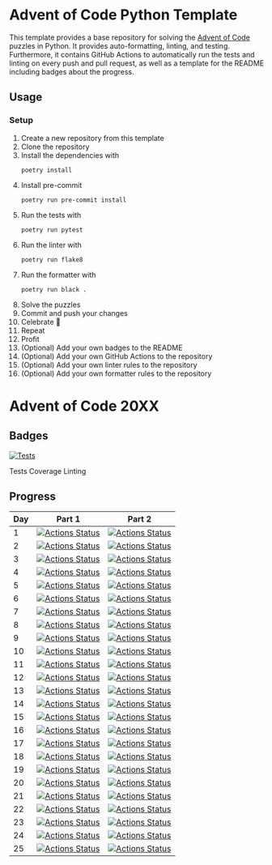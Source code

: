 # Advent of Code Python Template

This template provides a base repository for solving the [Advent of Code](https://adventofcode.com/) puzzles in Python.
It provides auto-formatting, linting, and testing.
Furthermore, it contains GitHub Actions to automatically run the tests and linting on every push and pull request, as well as a template for the README including badges about the progress.

## Usage
### Setup
1. Create a new repository from this template
2. Clone the repository
3. Install the dependencies with 
    ```shell
    poetry install
    ```
4. Install pre-commit
    ```shell
    poetry run pre-commit install
    ```
5. Run the tests with 
    ```shell
    poetry run pytest
    ```
6. Run the linter with 
    ```shell
    poetry run flake8
    ```
7. Run the formatter with 
    ```shell
    poetry run black .
    ```
8. Solve the puzzles
9. Commit and push your changes
10. Celebrate 🎉
11. Repeat
12. Profit
13. (Optional) Add your own badges to the README
14. (Optional) Add your own GitHub Actions to the repository
15. (Optional) Add your own linter rules to the repository
16. (Optional) Add your own formatter rules to the repository

# Advent of Code 20XX
## Badges
[![Tests](https://github.com/S3-D1/advent-of-code-python-template/actions/workflows/test.yml/badge.svg)](https://github.com/S3-D1/advent-of-code-python-template/actions/workflows/test.yml)

Tests
Coverage
Linting

## Progress
| Day | Part 1                                                                                                                                                                                                 | Part 2                                                                                                                                                                                                 |
|-----|--------------------------------------------------------------------------------------------------------------------------------------------------------------------------------------------------------|--------------------------------------------------------------------------------------------------------------------------------------------------------------------------------------------------------|
| 1   | <a href="https://github.com/S3-D1/advent-of-code-python-template/actions"><img alt="Actions Status" src="https://github.com/S3-D1/advent-of-code-python-template/workflows/Solutions/day1_1.svg"></a>  | <a href="https://github.com/S3-D1/advent-of-code-python-template/actions"><img alt="Actions Status" src="https://github.com/S3-D1/advent-of-code-python-template/workflows/Solutions/day1_2.svg"></a>  |
| 2   | <a href="https://github.com/S3-D1/advent-of-code-python-template/actions"><img alt="Actions Status" src="https://github.com/S3-D1/advent-of-code-python-template/workflows/Solutions/day2_1.svg"></a>  | <a href="https://github.com/S3-D1/advent-of-code-python-template/actions"><img alt="Actions Status" src="https://github.com/S3-D1/advent-of-code-python-template/workflows/Solutions/day2_2.svg"></a>  |
| 3   | <a href="https://github.com/S3-D1/advent-of-code-python-template/actions"><img alt="Actions Status" src="https://github.com/S3-D1/advent-of-code-python-template/workflows/Solutions/day3_1.svg"></a>  | <a href="https://github.com/S3-D1/advent-of-code-python-template/actions"><img alt="Actions Status" src="https://github.com/S3-D1/advent-of-code-python-template/workflows/Solutions/day3_2.svg"></a>  |
| 4   | <a href="https://github.com/S3-D1/advent-of-code-python-template/actions"><img alt="Actions Status" src="https://github.com/S3-D1/advent-of-code-python-template/workflows/Solutions/day4_1.svg"></a>  | <a href="https://github.com/S3-D1/advent-of-code-python-template/actions"><img alt="Actions Status" src="https://github.com/S3-D1/advent-of-code-python-template/workflows/Solutions/day4_2.svg"></a>  |
| 5   | <a href="https://github.com/S3-D1/advent-of-code-python-template/actions"><img alt="Actions Status" src="https://github.com/S3-D1/advent-of-code-python-template/workflows/Solutions/day5_1.svg"></a>  | <a href="https://github.com/S3-D1/advent-of-code-python-template/actions"><img alt="Actions Status" src="https://github.com/S3-D1/advent-of-code-python-template/workflows/Solutions/day5_2.svg"></a>  |
| 6   | <a href="https://github.com/S3-D1/advent-of-code-python-template/actions"><img alt="Actions Status" src="https://github.com/S3-D1/advent-of-code-python-template/workflows/Solutions/day6_1.svg"></a>  | <a href="https://github.com/S3-D1/advent-of-code-python-template/actions"><img alt="Actions Status" src="https://github.com/S3-D1/advent-of-code-python-template/workflows/Solutions/day6_2.svg"></a>  |
| 7   | <a href="https://github.com/S3-D1/advent-of-code-python-template/actions"><img alt="Actions Status" src="https://github.com/S3-D1/advent-of-code-python-template/workflows/Solutions/day7_1.svg"></a>  | <a href="https://github.com/S3-D1/advent-of-code-python-template/actions"><img alt="Actions Status" src="https://github.com/S3-D1/advent-of-code-python-template/workflows/Solutions/day7_2.svg"></a>  |
| 8   | <a href="https://github.com/S3-D1/advent-of-code-python-template/actions"><img alt="Actions Status" src="https://github.com/S3-D1/advent-of-code-python-template/workflows/Solutions/day8_1.svg"></a>  | <a href="https://github.com/S3-D1/advent-of-code-python-template/actions"><img alt="Actions Status" src="https://github.com/S3-D1/advent-of-code-python-template/workflows/Solutions/day8_2.svg"></a>  |
| 9   | <a href="https://github.com/S3-D1/advent-of-code-python-template/actions"><img alt="Actions Status" src="https://github.com/S3-D1/advent-of-code-python-template/workflows/Solutions/day9_1.svg"></a>  | <a href="https://github.com/S3-D1/advent-of-code-python-template/actions"><img alt="Actions Status" src="https://github.com/S3-D1/advent-of-code-python-template/workflows/Solutions/day9_2.svg"></a>  |
| 10  | <a href="https://github.com/S3-D1/advent-of-code-python-template/actions"><img alt="Actions Status" src="https://github.com/S3-D1/advent-of-code-python-template/workflows/Solutions/day10_1.svg"></a> | <a href="https://github.com/S3-D1/advent-of-code-python-template/actions"><img alt="Actions Status" src="https://github.com/S3-D1/advent-of-code-python-template/workflows/Solutions/day10_2.svg"></a> |
| 11  | <a href="https://github.com/S3-D1/advent-of-code-python-template/actions"><img alt="Actions Status" src="https://github.com/S3-D1/advent-of-code-python-template/workflows/Solutions/day11_1.svg"></a> | <a href="https://github.com/S3-D1/advent-of-code-python-template/actions"><img alt="Actions Status" src="https://github.com/S3-D1/advent-of-code-python-template/workflows/Solutions/day11_2.svg"></a> |
| 12  | <a href="https://github.com/S3-D1/advent-of-code-python-template/actions"><img alt="Actions Status" src="https://github.com/S3-D1/advent-of-code-python-template/workflows/Solutions/day12_1.svg"></a> | <a href="https://github.com/S3-D1/advent-of-code-python-template/actions"><img alt="Actions Status" src="https://github.com/S3-D1/advent-of-code-python-template/workflows/Solutions/day12_2.svg"></a> |
| 13  | <a href="https://github.com/S3-D1/advent-of-code-python-template/actions"><img alt="Actions Status" src="https://github.com/S3-D1/advent-of-code-python-template/workflows/Solutions/day13_1.svg"></a> | <a href="https://github.com/S3-D1/advent-of-code-python-template/actions"><img alt="Actions Status" src="https://github.com/S3-D1/advent-of-code-python-template/workflows/Solutions/day13_2.svg"></a> |
| 14  | <a href="https://github.com/S3-D1/advent-of-code-python-template/actions"><img alt="Actions Status" src="https://github.com/S3-D1/advent-of-code-python-template/workflows/Solutions/day14_1.svg"></a> | <a href="https://github.com/S3-D1/advent-of-code-python-template/actions"><img alt="Actions Status" src="https://github.com/S3-D1/advent-of-code-python-template/workflows/Solutions/day14_2.svg"></a> |
| 15  | <a href="https://github.com/S3-D1/advent-of-code-python-template/actions"><img alt="Actions Status" src="https://github.com/S3-D1/advent-of-code-python-template/workflows/Solutions/day15_1.svg"></a> | <a href="https://github.com/S3-D1/advent-of-code-python-template/actions"><img alt="Actions Status" src="https://github.com/S3-D1/advent-of-code-python-template/workflows/Solutions/day15_2.svg"></a> |
| 16  | <a href="https://github.com/S3-D1/advent-of-code-python-template/actions"><img alt="Actions Status" src="https://github.com/S3-D1/advent-of-code-python-template/workflows/Solutions/day16_1.svg"></a> | <a href="https://github.com/S3-D1/advent-of-code-python-template/actions"><img alt="Actions Status" src="https://github.com/S3-D1/advent-of-code-python-template/workflows/Solutions/day16_2.svg"></a> |
| 17  | <a href="https://github.com/S3-D1/advent-of-code-python-template/actions"><img alt="Actions Status" src="https://github.com/S3-D1/advent-of-code-python-template/workflows/Solutions/day17_1.svg"></a> | <a href="https://github.com/S3-D1/advent-of-code-python-template/actions"><img alt="Actions Status" src="https://github.com/S3-D1/advent-of-code-python-template/workflows/Solutions/day17_2.svg"></a> |
| 18  | <a href="https://github.com/S3-D1/advent-of-code-python-template/actions"><img alt="Actions Status" src="https://github.com/S3-D1/advent-of-code-python-template/workflows/Solutions/day18_1.svg"></a> | <a href="https://github.com/S3-D1/advent-of-code-python-template/actions"><img alt="Actions Status" src="https://github.com/S3-D1/advent-of-code-python-template/workflows/Solutions/day18_2.svg"></a> |
| 19  | <a href="https://github.com/S3-D1/advent-of-code-python-template/actions"><img alt="Actions Status" src="https://github.com/S3-D1/advent-of-code-python-template/workflows/Solutions/day19_1.svg"></a> | <a href="https://github.com/S3-D1/advent-of-code-python-template/actions"><img alt="Actions Status" src="https://github.com/S3-D1/advent-of-code-python-template/workflows/Solutions/day19_2.svg"></a> |
| 20  | <a href="https://github.com/S3-D1/advent-of-code-python-template/actions"><img alt="Actions Status" src="https://github.com/S3-D1/advent-of-code-python-template/workflows/Solutions/day20_1.svg"></a> | <a href="https://github.com/S3-D1/advent-of-code-python-template/actions"><img alt="Actions Status" src="https://github.com/S3-D1/advent-of-code-python-template/workflows/Solutions/day20_2.svg"></a> |
| 21  | <a href="https://github.com/S3-D1/advent-of-code-python-template/actions"><img alt="Actions Status" src="https://github.com/S3-D1/advent-of-code-python-template/workflows/Solutions/day21_1.svg"></a> | <a href="https://github.com/S3-D1/advent-of-code-python-template/actions"><img alt="Actions Status" src="https://github.com/S3-D1/advent-of-code-python-template/workflows/Solutions/day21_2.svg"></a> |
| 22  | <a href="https://github.com/S3-D1/advent-of-code-python-template/actions"><img alt="Actions Status" src="https://github.com/S3-D1/advent-of-code-python-template/workflows/Solutions/day22_1.svg"></a> | <a href="https://github.com/S3-D1/advent-of-code-python-template/actions"><img alt="Actions Status" src="https://github.com/S3-D1/advent-of-code-python-template/workflows/Solutions/day22_2.svg"></a> |
| 23  | <a href="https://github.com/S3-D1/advent-of-code-python-template/actions"><img alt="Actions Status" src="https://github.com/S3-D1/advent-of-code-python-template/workflows/Solutions/day23_1.svg"></a> | <a href="https://github.com/S3-D1/advent-of-code-python-template/actions"><img alt="Actions Status" src="https://github.com/S3-D1/advent-of-code-python-template/workflows/Solutions/day23_2.svg"></a> |
| 24  | <a href="https://github.com/S3-D1/advent-of-code-python-template/actions"><img alt="Actions Status" src="https://github.com/S3-D1/advent-of-code-python-template/workflows/Solutions/day24_1.svg"></a> | <a href="https://github.com/S3-D1/advent-of-code-python-template/actions"><img alt="Actions Status" src="https://github.com/S3-D1/advent-of-code-python-template/workflows/Solutions/day24_2.svg"></a> |
| 25  | <a href="https://github.com/S3-D1/advent-of-code-python-template/actions"><img alt="Actions Status" src="https://github.com/S3-D1/advent-of-code-python-template/workflows/Solutions/day25_1.svg"></a> | <a href="https://github.com/S3-D1/advent-of-code-python-template/actions"><img alt="Actions Status" src="https://github.com/S3-D1/advent-of-code-python-template/workflows/Solutions/day25_2.svg"></a> |